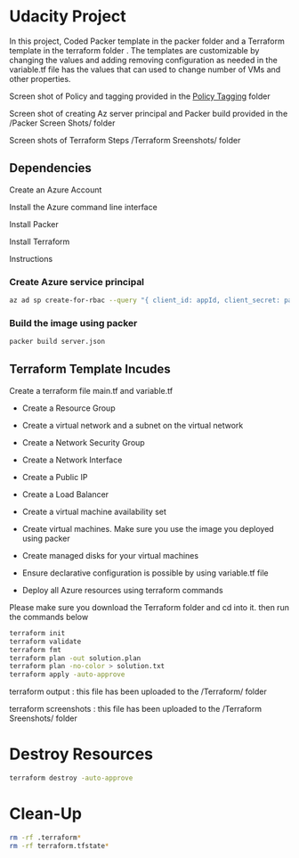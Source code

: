 # Udacity Project
In this project, Coded Packer template in the packer folder and a Terraform template in the terraform folder . The templates are customizable by changing the values and adding removing configuration as needed in the variable.tf file has the values that can used to change number of VMs and other properties.

 Screen shot of Policy and tagging provided in the [Policy Tagging](https://github.com/pikukesar/UdacityProjects/tree/main/Policy%20Tagging) folder

Screen shot of creating Az server principal and Packer build provided in the /Packer Screen Shots/ folder

Screen shots of Terraform Steps /Terraform Sreenshots/ folder

## Dependencies

Create an Azure Account

Install the Azure command line interface

Install Packer

Install Terraform

Instructions

### Create Azure service principal
```bash
az ad sp create-for-rbac --query "{ client_id: appId, client_secret: password, tenant_id: tenant }" 
```

### Build the image using packer

```bash
packer build server.json
```

## Terraform Template Incudes
Create a terraform file main.tf and variable.tf

* Create a Resource Group

* Create a virtual network and a subnet on the virtual network

* Create a Network Security Group

* Create a Network Interface

* Create a Public IP

* Create a Load Balancer

* Create a virtual machine availability set

* Create virtual machines. Make sure you use the image you deployed using packer

* Create managed disks for your virtual machines

* Ensure declarative configuration is possible by using variable.tf file

* Deploy all Azure resources using terraform commands

Please make sure you download the Terraform folder and cd into it. then run the commands below

```bash
terraform init
terraform validate
terraform fmt
terraform plan -out solution.plan
terraform plan -no-color > solution.txt
terraform apply -auto-approve
```
terraform output : this file has been uploaded to the /Terraform/ folder

terraform screenshots : this file has been uploaded to the /Terraform Sreenshots/ folder

# Destroy Resources
```bash
terraform destroy -auto-approve
```
# Clean-Up
```bash
rm -rf .terraform*
rm -rf terraform.tfstate*
```
